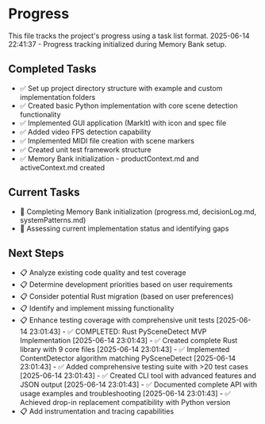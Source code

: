 # Progress

This file tracks the project's progress using a task list format.
2025-06-14 22:41:37 - Progress tracking initialized during Memory Bank setup.

## Completed Tasks

* ✅ Set up project directory structure with example and custom implementation folders
* ✅ Created basic Python implementation with core scene detection functionality
* ✅ Implemented GUI application (MarkIt) with icon and spec file
* ✅ Added video FPS detection capability
* ✅ Implemented MIDI file creation with scene markers
* ✅ Created unit test framework structure
* ✅ Memory Bank initialization - productContext.md and activeContext.md created

## Current Tasks

* 🔄 Completing Memory Bank initialization (progress.md, decisionLog.md, systemPatterns.md)
* 🔄 Assessing current implementation status and identifying gaps

## Next Steps

* 📋 Analyze existing code quality and test coverage
* 📋 Determine development priorities based on user requirements
* 📋 Consider potential Rust migration (based on user preferences)
* 📋 Identify and implement missing functionality
* 📋 Enhance testing coverage with comprehensive unit tests
[2025-06-14 23:01:43] - ✅ COMPLETED: Rust PySceneDetect MVP Implementation
[2025-06-14 23:01:43] - ✅ Created complete Rust library with 9 core files
[2025-06-14 23:01:43] - ✅ Implemented ContentDetector algorithm matching PySceneDetect
[2025-06-14 23:01:43] - ✅ Added comprehensive testing suite with >20 test cases
[2025-06-14 23:01:43] - ✅ Created CLI tool with advanced features and JSON output
[2025-06-14 23:01:43] - ✅ Documented complete API with usage examples and troubleshooting
[2025-06-14 23:01:43] - ✅ Achieved drop-in replacement compatibility with Python version
* 📋 Add instrumentation and tracing capabilities